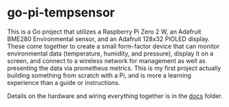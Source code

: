 # go-pi-tempsensor

This is a Go project that utilizes a Raspberry Pi Zero 2 W, an Adafruit BME280 Environmental sensor, and an Adafruit 128x32 PiOLED display. These come together to create a small form-factor device that can monitor environmental data (temperature, humidity, and pressure), display it on a screen, and connect to a wireless network for management as well as presenting the data via prometheus metrics. This is my first project actually building something from scratch with a Pi, and is more a learning experience than a guide or instructions.

Details on the hardware and wiring everything together is in the [docs](./docs) folder.